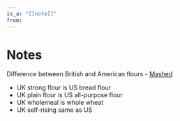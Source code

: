 ```yaml
---
is_a: "[[note]]"
from: 
---
```


# Notes

Difference between British and American flours - [Mashed](https://www.mashed.com/415247/what-is-strong-flour-and-is-it-different-from-bread-flour/)
- UK strong flour is US bread flour
- UK plain flour is US all-purpose flour
- UK wholemeal is whole wheat
- UK self-rising same as US